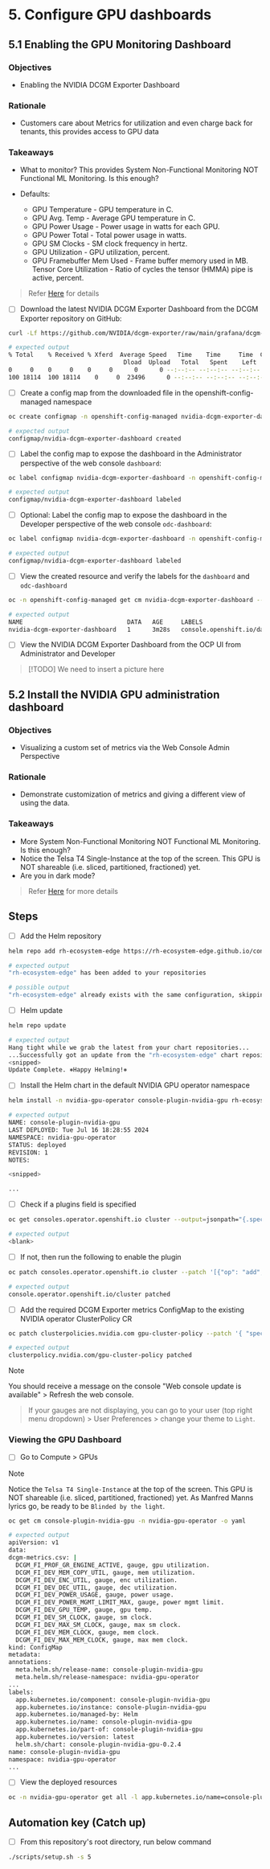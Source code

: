 # 5. Configure GPU dashboards

## 5.1 Enabling the GPU Monitoring Dashboard

### Objectives

- Enabling the NVIDIA DCGM Exporter Dashboard

### Rationale

- Customers care about Metrics for utilization and even charge back for tenants, this provides access to GPU data

### Takeaways

- What to monitor? This provides System Non-Functional Monitoring NOT Functional ML Monitoring. Is this enough?

- Defaults:

  - GPU Temperature - GPU temperature in C.
  - GPU Avg. Temp - Average GPU temperature in C.
  - GPU Power Usage - Power usage in watts for each GPU.
  - GPU Power Total - Total power usage in watts.
  - GPU SM Clocks - SM clock frequency in hertz.
  - GPU Utilization - GPU utilization, percent.
  - GPU Framebuffer Mem Used - Frame buffer memory used in MB.
    Tensor Core Utilization - Ratio of cycles the tensor (HMMA) pipe is active, percent.

> Refer [Here](https://docs.nvidia.com/datacenter/cloud-native/openshift/latest/enable-gpu-monitoring-dashboard.html) for details

- [ ] Download the latest NVIDIA DCGM Exporter Dashboard from the DCGM Exporter repository on GitHub:

```sh
curl -Lf https://github.com/NVIDIA/dcgm-exporter/raw/main/grafana/dcgm-exporter-dashboard.json -o scratch/dcgm-exporter-dashboard.json
```

```sh
# expected output
% Total    % Received % Xferd  Average Speed   Time    Time     Time  Current
                                Dload  Upload   Total   Spent    Left  Speed
0     0    0     0    0     0      0      0 --:--:-- --:--:-- --:--:--     0
100 18114  100 18114    0     0  23496      0 --:--:-- --:--:-- --:--:-- 23496
```

- [ ] Create a config map from the downloaded file in the openshift-config-managed namespace

```sh
oc create configmap -n openshift-config-managed nvidia-dcgm-exporter-dashboard --from-file=nvidia-dcgm-dashboard.json=scratch/dcgm-exporter-dashboard.json
```

```sh
# expected output
configmap/nvidia-dcgm-exporter-dashboard created
```

- [ ] Label the config map to expose the dashboard in the Administrator perspective of the web console `dashboard`:

```sh
oc label configmap nvidia-dcgm-exporter-dashboard -n openshift-config-managed "console.openshift.io/dashboard=true"
```

```sh
# expected output
configmap/nvidia-dcgm-exporter-dashboard labeled
```

- [ ] Optional: Label the config map to expose the dashboard in the Developer perspective of the web console `odc-dashboard`:

```sh
oc label configmap nvidia-dcgm-exporter-dashboard -n openshift-config-managed "console.openshift.io/odc-dashboard=true"
```

```sh
# expected output
configmap/nvidia-dcgm-exporter-dashboard labeled
```

- [ ] View the created resource and verify the labels for the `dashboard` and `odc-dashboard`

```sh
oc -n openshift-config-managed get cm nvidia-dcgm-exporter-dashboard --show-labels
```

```sh
# expected output
NAME                             DATA   AGE     LABELS
nvidia-dcgm-exporter-dashboard   1      3m28s   console.openshift.io/dashboard=true,console.openshift.io/odc-dashboard=true
```

- [ ] View the NVIDIA DCGM Exporter Dashboard from the OCP UI from Administrator and Developer

> [!TODO]
> We need to insert a picture here

## 5.2 Install the NVIDIA GPU administration dashboard

### Objectives

- Visualizing a custom set of metrics via the Web Console Admin Perspective

### Rationale

- Demonstrate customization of metrics and giving a different view of using the data.

### Takeaways

- More System Non-Functional Monitoring NOT Functional ML Monitoring. Is this enough?
- Notice the Telsa T4 Single-Instance at the top of the screen. This GPU is NOT shareable (i.e. sliced, partitioned, fractioned) yet.
- Are you in dark mode?

> Refer [Here](https://docs.openshift.com/container-platform/4.15/observability/monitoring/nvidia-gpu-admin-dashboard.html) for more details

## Steps

- [ ] Add the Helm repository

```sh
helm repo add rh-ecosystem-edge https://rh-ecosystem-edge.github.io/console-plugin-nvidia-gpu
```

```sh
# expected output
"rh-ecosystem-edge" has been added to your repositories

# possible output
"rh-ecosystem-edge" already exists with the same configuration, skipping
```

- [ ] Helm update

```sh
helm repo update
```

```sh
# expected output
Hang tight while we grab the latest from your chart repositories...
...Successfully got an update from the "rh-ecosystem-edge" chart repository
<snipped>
Update Complete. ⎈Happy Helming!⎈
```

- [ ] Install the Helm chart in the default NVIDIA GPU operator namespace

```sh
helm install -n nvidia-gpu-operator console-plugin-nvidia-gpu rh-ecosystem-edge/console-plugin-nvidia-gpu
```

```sh
# expected output
NAME: console-plugin-nvidia-gpu
LAST DEPLOYED: Tue Jul 16 18:28:55 2024
NAMESPACE: nvidia-gpu-operator
STATUS: deployed
REVISION: 1
NOTES:

<snipped>

...
```

- [ ] Check if a plugins field is specified

```sh
oc get consoles.operator.openshift.io cluster --output=jsonpath="{.spec.plugins}"
```

```sh
# expected output
<blank>
```

- [ ] If not, then run the following to enable the plugin

```sh
oc patch consoles.operator.openshift.io cluster --patch '[{"op": "add", "path": "/spec/plugins/-", "value": "console-plugin-nvidia-gpu" }]' --type=json
```

```sh
# expected output
console.operator.openshift.io/cluster patched
```

- [ ] Add the required DCGM Exporter metrics ConfigMap to the existing NVIDIA operator ClusterPolicy CR

```sh
oc patch clusterpolicies.nvidia.com gpu-cluster-policy --patch '{ "spec": { "dcgmExporter": { "config": { "name": "console-plugin-nvidia-gpu" } } } }' --type=merge
```

```sh
# expected output
clusterpolicy.nvidia.com/gpu-cluster-policy patched
```

> [!NOTE]
> You should receive a message on the console "Web console update is available" > Refresh the web console.

> If your gauges are not displaying, you can go to your user (top right menu dropdown) > User Preferences > change your theme to `Light`.

### Viewing the GPU Dashboard

- [ ] Go to Compute > GPUs

> [!NOTE]
> Notice the `Telsa T4 Single-Instance` at the top of the screen. This GPU is NOT shareable (i.e. sliced, partitioned, fractioned) yet. As Manfred Manns lyrics go, be ready to be `Blinded by the light`.

```sh
oc get cm console-plugin-nvidia-gpu -n nvidia-gpu-operator -o yaml
```

```sh
# expected output
apiVersion: v1
data:
dcgm-metrics.csv: |
  DCGM_FI_PROF_GR_ENGINE_ACTIVE, gauge, gpu utilization.
  DCGM_FI_DEV_MEM_COPY_UTIL, gauge, mem utilization.
  DCGM_FI_DEV_ENC_UTIL, gauge, enc utilization.
  DCGM_FI_DEV_DEC_UTIL, gauge, dec utilization.
  DCGM_FI_DEV_POWER_USAGE, gauge, power usage.
  DCGM_FI_DEV_POWER_MGMT_LIMIT_MAX, gauge, power mgmt limit.
  DCGM_FI_DEV_GPU_TEMP, gauge, gpu temp.
  DCGM_FI_DEV_SM_CLOCK, gauge, sm clock.
  DCGM_FI_DEV_MAX_SM_CLOCK, gauge, max sm clock.
  DCGM_FI_DEV_MEM_CLOCK, gauge, mem clock.
  DCGM_FI_DEV_MAX_MEM_CLOCK, gauge, max mem clock.
kind: ConfigMap
metadata:
annotations:
  meta.helm.sh/release-name: console-plugin-nvidia-gpu
  meta.helm.sh/release-namespace: nvidia-gpu-operator
...
labels:
  app.kubernetes.io/component: console-plugin-nvidia-gpu
  app.kubernetes.io/instance: console-plugin-nvidia-gpu
  app.kubernetes.io/managed-by: Helm
  app.kubernetes.io/name: console-plugin-nvidia-gpu
  app.kubernetes.io/part-of: console-plugin-nvidia-gpu
  app.kubernetes.io/version: latest
  helm.sh/chart: console-plugin-nvidia-gpu-0.2.4
name: console-plugin-nvidia-gpu
namespace: nvidia-gpu-operator
...
```

- [ ] View the deployed resources

```sh
oc -n nvidia-gpu-operator get all -l app.kubernetes.io/name=console-plugin-nvidia-gpu
```

## Automation key (Catch up)

- [ ] From this repository's root directory, run below command

```sh
./scripts/setup.sh -s 5
```
